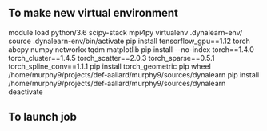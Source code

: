 ## To make new virtual environment

module load python/3.6 scipy-stack mpi4py
virtualenv .dynalearn-env/
source .dynalearn-env/bin/activate
pip install tensorflow_gpu==1.12 torch abcpy numpy networkx tqdm matplotlib
pip install --no-index torch==1.4.0 torch_cluster==1.4.5 torch_scatter==2.0.3 torch_sparse==0.5.1 torch_spline_conv==1.1.1
pip install torch_geometric
pip wheel /home/murphy9/projects/def-aallard/murphy9/sources/dynalearn
pip install /home/murphy9/projects/def-aallard/murphy9/sources/dynalearn
deactivate

## To launch job
